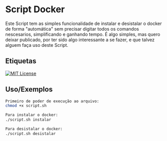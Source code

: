 
# Script Docker

Este Script tem as simples funcionalidade de instalar e desistalar o docker de forma "automática" sem precisar digitar todos os comandos nescesarios, simplificando e ganhando tempo. É algo simples, mas quero deixar publicado, por ter sido algo interessante a se fazer, e que talvez alguem faça uso deste Script.




## Etiquetas
[![MIT License](https://img.shields.io/badge/License-MIT-green.svg)](https://choosealicense.com/licenses/mit/)

## Uso/Exemplos

```bash
Primeiro de poder de execução ao arquivo:
chmod +x script.sh

Para instalar o docker:
./script.sh instalar

Para desistalar o docker:
./script.sh desistalar
```
    
